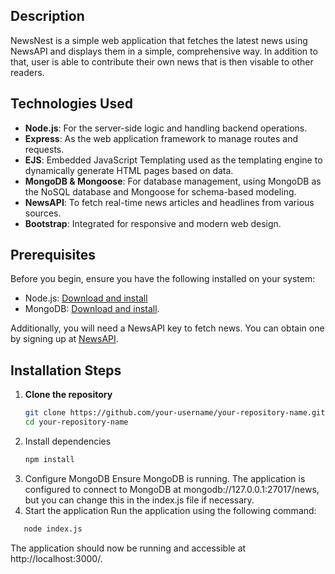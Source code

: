 ## Description
NewsNest is a simple web application that fetches the latest news using NewsAPI and displays them in a simple, comprehensive way. In addition to that, user is able to contribute their own news that is then visable to other readers. 

## Technologies Used
- **Node.js**: For the server-side logic and handling backend operations.
- **Express**: As the web application framework to manage routes and requests.
- **EJS**: Embedded JavaScript Templating used as the templating engine to dynamically generate HTML pages based on data.
- **MongoDB & Mongoose**: For database management, using MongoDB as the NoSQL database and Mongoose for schema-based modeling.
- **NewsAPI**: To fetch real-time news articles and headlines from various sources.
- **Bootstrap**: Integrated for responsive and modern web design.

## Prerequisites
Before you begin, ensure you have the following installed on your system:
- Node.js: [Download and install](https://nodejs.org/en/download/)
- MongoDB: [Download and install](https://www.mongodb.com/try/download/community).

Additionally, you will need a NewsAPI key to fetch news. You can obtain one by signing up at [NewsAPI](https://newsapi.org/register).

## Installation Steps
1. **Clone the repository**
   ```bash
   git clone https://github.com/your-username/your-repository-name.git
   cd your-repository-name
   ```
2. Install dependencies
   ```bash
   npm install
   ```
3. Configure MongoDB
  Ensure MongoDB is running. The application is configured to connect to MongoDB at mongodb://127.0.0.1:27017/news, but you can change this in the index.js file if necessary.
3. Start the application
Run the application using the following command:
```bash
   node index.js
   ```
The application should now be running and accessible at http://localhost:3000/.
